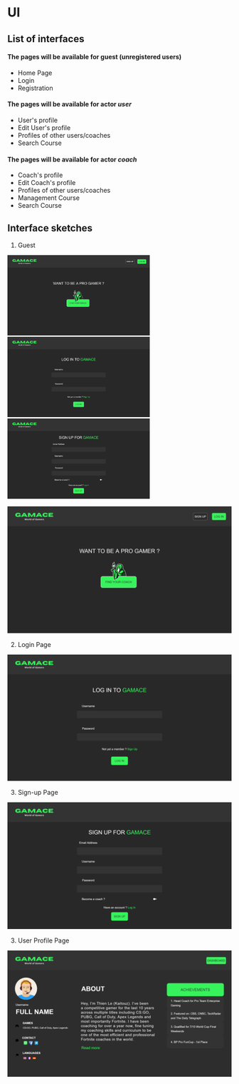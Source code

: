 # UI

## List of interfaces

#### The pages will be available for guest (unregistered users)
+ Home Page
+ Login
+ Registration

#### The pages will be available for actor __*user*__
+ User's profile
+ Edit User's profile
+ Profiles of other users/coaches
+ Search Course

#### The pages will be available for actor __*coach*__
+ Coach's profile
+ Edit Coach's profile
+ Profiles of other users/coaches
+ Management Course
+ Search Course


## Interface sketches

1. Guest


<p float="left">
  <img src="/Image/UI/homepage.png" width="320" />
  <img src="/Image/UI/login.png" width="320" /> 
  <img src="/Image/UI/signup.png" width="320" />
</p>

![UML](https://github.com/kaitouz/ESportNetwork/blob/main/Image/UI/homepage.png)

2. Login Page

![UML](https://github.com/kaitouz/ESportNetwork/blob/main/Image/UI/login.png)

3. Sign-up Page

![UML](https://github.com/kaitouz/ESportNetwork/blob/main/Image/UI/signup.png)

3. User Profile Page

![UML](https://github.com/kaitouz/ESportNetwork/blob/main/Image/UI/profile.png)
